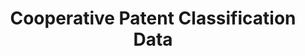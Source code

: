 ---
bigquery: https://console.cloud.google.com/bigquery?p=patents-public-data&d=cpc&page=dataset
citation: '“Cooperative Patent Classification” by the EPO and USPTO, for public use. '
contributors: EPO, USPTO
cost: None
description: Cooperative Patent Classification Data contains the scheme and definitions
  of the Cooperative Patent Classification system for classifying patent documents.
  The CPC is the result of a partnership between the EPO and the USPTO in their joint
  effort to develop a common, internationally compatible classification system for
  technical documents, in particular patent publications, which will be used by both
  offices in the patent granting process
documentation: https://www.cooperativepatentclassification.org/cpcSchemeAndDefinitions
last_edit: 04/11/2022, 00:00:10
location: https://www.cooperativepatentclassification.org/index
maintained_by: USPTO, EPO
schema_fields:
- application_references
- breakdownCode
- sizeCache
- informative_references
- applicationReferences
- titleFull
- glossary
- children
- date_revised
- notAllocatable
- definition
- titlePart
- limiting_references
- title_part
- additional_only
- symbol
- child_groups
- limitingReferences
- informativeReferences
- residual_references
- childGroups
- ipcConcordant
- dateRevised
- residualReferences
- breakdown_code
- parents
- level
- ipc_concordant
- synonyms
- status
- not_allocatable
- title_full
shortname: cooperative_patent_classification
tags:
- patents
- science
title: Cooperative Patent Classification Data
uuid: 984374a7-16e9-4b35-9445-458daceb01bf
---